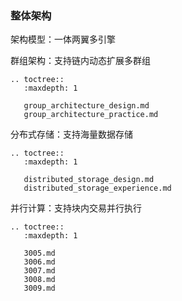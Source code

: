 ### 整体架构


架构模型：一体两翼多引擎

群组架构：支持链内动态扩展多群组

```eval_rst
.. toctree::
   :maxdepth: 1

   group_architecture_design.md
   group_architecture_practice.md
```

分布式存储：支持海量数据存储

```eval_rst
.. toctree::
   :maxdepth: 1

   distributed_storage_design.md
   distributed_storage_experience.md
``` 

并行计算：支持块内交易并行执行

```eval_rst
.. toctree::
   :maxdepth: 1

   3005.md
   3006.md
   3007.md
   3008.md
   3009.md
```